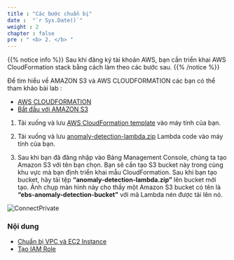 ```yaml
---
title : "Các bước chuẩn bị"
date :  "`r Sys.Date()`" 
weight : 2 
chapter : false
pre : " <b> 2. </b> "
---
```


{{% notice info %}}
Sau khi đăng ký tài khoản AWS, bạn cần triển khai AWS CloudFormation stack bằng cách làm theo các bước sau.
{{% /notice %}}

Để tìm hiểu về AMAZON S3 và AWS CLOUDFORMATION các bạn có thể tham khảo bài lab :
  - [AWS CLOUDFORMATION](https://000037.awsstudygroup.com/vi/)
  - [Bắt đầu với AMAZON S3](https://000057.awsstudygroup.com/vi/)


1. Tải xuống và lưu [AWS CloudFormation template](https://github.com/RyanNguyen1902/AWS_reStart/blob/d0ad7895601cc588fcf2fafd1cfc3430505e9dae/Workshop/anomaly-detection-cfn.json/) vào máy tính của bạn.

2. Tải xuống và lưu [anomaly-detection-lambda.zip](https://github.com/RyanNguyen1902/AWS_reStart/blob/d0ad7895601cc588fcf2fafd1cfc3430505e9dae/Workshop/anomaly-detection-lambda.zip/) Lambda code vào máy tính của bạn.

3. Sau khi bạn đã đăng nhập vào Bảng Management Console, chúng ta tạo Amazon S3 với tên bạn chọn. Bạn sẽ cần tạo S3 bucket này trong cùng khu vực mà bạn định triển khai mẫu CloudFormation. Sau khi bạn tạo bucket, hãy tải tệp **“anomaly-detection-lambda.zip”** lên bucket mới tạo. Ảnh chụp màn hình này cho thấy một Amazon S3 bucket có tên là **“ebs-anomaly-detection-bucket”** với mã Lambda nén được tải lên nó.

![ConnectPrivate](/images/2.prerequisite/001-S3-Bucket.png) 

### Nội dung
  - [Chuẩn bị VPC và EC2 Instance](2.1-createec2/)
  - [Tạo IAM Role](2.2-createiamrole/)

  
